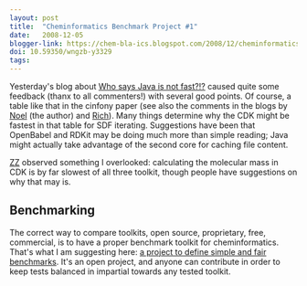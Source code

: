 ```yaml
---
layout: post
title:  "Cheminformatics Benchmark Project #1"
date:   2008-12-05
blogger-link: https://chem-bla-ics.blogspot.com/2008/12/cheminformatics-benchmark-project-1.html
doi: 10.59350/wngzb-y3329
tags:
---
```


Yesterday's blog about [Who says Java is not fast?!?](http://chem-bla-ics.blogspot.com/2008/12/who-says-java-is-not-fast.html)
caused quite some feedback (thanx to all commenters!) with several good points. Of course, a table like that in the cinfony paper
(see also the comments in the blogs by [Noel](http://baoilleach.blogspot.com/2008/12/cinfony-paper-published-in-chemistry.html)
(the author) and [Rich](http://depth-first.com/articles/2008/12/04/choose-java-for-speed)). Many things determine why the CDK
might be fastest in that table for SDF iterating. Suggestions have been that OpenBabel and RDKit may be doing much more than simple reading; Java might actually take advantage of the second core for caching file content.

[ZZ](http://www.simbiosys.ca/blog/) observed something I overlooked: calculating the molecular mass in CDK is by far slowest
of all three toolkit, though people have suggestions on why that may is.

## Benchmarking

The correct way to compare toolkits, open source, proprietary, free, commercial, is to have a proper benchmark toolkit for
cheminformatics. That's what I am suggesting here: [a project to define simple and fair benchmarks](http://github.com/egonw/cheminfbenchmark/tree/master).
It's an open project, and anyone can contribute in order to keep tests balanced in impartial towards any tested toolkit.

